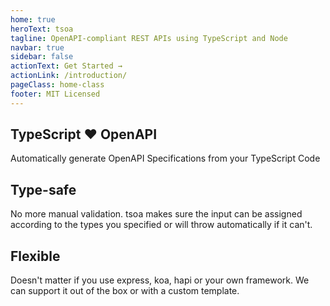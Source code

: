 ```yaml
---
home: true
heroText: tsoa
tagline: OpenAPI-compliant REST APIs using TypeScript and Node
navbar: true
sidebar: false
actionText: Get Started →
actionLink: /introduction/
pageClass: home-class
footer: MIT Licensed
---
```


<div class="features">
  <div class="feature">
    <h2>TypeScript ♥ OpenAPI</h2>
    <p>Automatically generate OpenAPI Specifications from your TypeScript Code</p>
  </div>
  <div class="feature">
    <h2>Type-safe</h2>
    <p>No more manual validation. tsoa makes sure the input can be assigned according to the types you specified or will throw automatically if it can't.</p>
  </div>
  <div class="feature">
    <h2>Flexible</h2>
    <p>Doesn't matter if you use express, koa, hapi or your own framework. We can support it out of the box or with a custom template.</p>
  </div>
</div>

